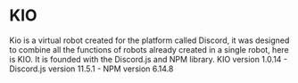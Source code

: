 # KIO
Kio is a virtual robot created for the platform called Discord, it was designed to combine all the functions of robots already created in a single robot, here is KIO.  It is founded with the Discord.js and NPM library.   KIO version 1.0.14 - Discord.js version 11.5.1 - NPM version 6.14.8
